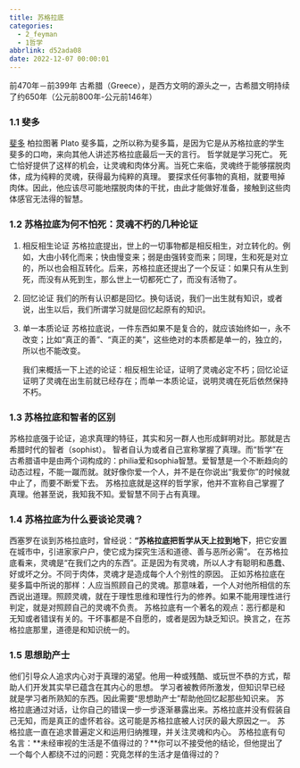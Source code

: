 ```yaml
---
title: 苏格拉底
categories:
  - 2_feyman
  - 1哲学
abbrlink: d52ada08
date: 2022-12-07 00:00:01
---
```


前470年－前399年
古希腊（Greece），是西方文明的源头之一，古希腊文明持续了约650年（公元前800年-公元前146年）

<!-- more -->

### 1.1 斐多

[斐多](https://book.douban.com/subject/6073019/)  柏拉图著 Plato
斐多篇，之所以称为斐多篇，是因为它是从苏格拉底的学生斐多的口吻，来向其他人讲述苏格拉底最后一天的言行。
哲学就是学习死亡。
死亡恰好提供了这样的机会，让灵魂和肉体分离。当死亡来临，灵魂终于能够摆脱肉体，成为纯粹的灵魂，获得最为纯粹的真理。
要探求任何事物的真相，就要甩掉肉体。因此，他应该尽可能地摆脱肉体的干扰，由此才能做好准备，接触到这些肉体感官无法得的智慧。

### 1.2 苏格拉底为何不怕死：灵魂不朽的几种论证

1. 相反相生论证
   	苏格拉底提出，世上的一切事物都是相反相生，对立转化的。例如，大由小转化而来；快由慢变来；弱是由强转变而来；同理，生和死是对立的，所以也会相互转化。后来，苏格拉底还提出了一个反证：如果只有从生到死，而没有从死到生，那么世上一切都死亡了，而没有活物了。

2. 回忆论证
   	我们的所有认识都是回忆。换句话说，我们一出生就有知识，或者说，出生以后，我们所谓学习就是回忆起原有的知识。

3. 单一本质论证
   	苏格拉底说，一件东西如果不是复合的，就应该始终如一，永不改变；比如“真正的善”、“真正的美”，这些绝对的本质都是单一的，独立的，所以也不能改变。
   	

   我们来概括一下上述的论证：相反相生论证，证明了灵魂必定不朽；回忆论证证明了灵魂在出生前就已经存在；而单一本质论证，说明灵魂在死后依然保持不朽。



### 1.3 苏格拉底和智者的区别

苏格拉底强于论证，追求真理的特征，其实和另一群人也形成鲜明对比。那就是古希腊时代的智者（sophist）。
	智者自认为或者自己宣称掌握了真理。而“哲学”在古希腊语中是由两个词构成的：philia爱和sophia智慧。爱智慧是一个不断趋向的动态过程，不能一蹴而就。就好像你爱一个人，并不是在你说出“我爱你”的时候就中止了，而要不断爱下去。
	苏格拉底就是这样的哲学家，他并不宣称自己掌握了真理。他甚至说，我知我不知。爱智慧不同于占有真理。



### 1.4 苏格拉底为什么要谈论灵魂？

西塞罗在谈到苏格拉底时，曾经说：**“苏格拉底把哲学从天上拉到地下**，把它安置在城市中，引进家家户户，使它成为探究生活和道德、善与恶所必需”。
	在苏格拉底看来，灵魂是“在我们之内的东西”。正是因为有灵魂，所以人才有聪明和愚蠢、好或坏之分。不同于肉体，灵魂才是造成每个人个别性的原因。
	正如苏格拉底在斐多篇中所说的那样：人应当照顾自己的灵魂。那意味着，一个人对他所相信的东西说出道理。照顾灵魂，就在于理性思维和理性行为的修养。如果不能用理性进行判定，就是对照顾自己的灵魂不负责。
	苏格拉底有一个著名的观点：恶行都是和无知或者错误有关的。干坏事都是不自愿的，或者是因为缺乏知识。换言之，在苏格拉底那里，道德是和知识统一的。



### 1.5 思想助产士

他们引导众人追求内心对于真理的渴望。他用一种或残酷、或玩世不恭的方式，帮助人们开发其实早已蕴含在其内心的思想。
	学习者被教师所激发，但知识早已经就是学习者所熟知的东西。因此需要“思想助产士”帮助他回忆起那些知识来。
	苏格拉底通过对话，让你自己的错误一步一步逐渐暴露出来。苏格拉底并没有假装自己无知，而是真正的虚怀若谷。这可能是苏格拉底被人讨厌的最大原因之一。
	苏格拉底一直在追求普遍定义和运用归纳推理，并关注灵魂和内心。
	苏格拉底有句名言：**未经审视的生活是不值得过的？**你可以不接受他的结论，但他提出了一个每个人都绕不过的问题：究竟怎样的生活才是值得过的？